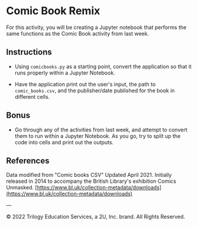 # Comic Book Remix

For this activity, you will be creating a Jupyter notebook that performs the same functions as the Comic Book activity from last week.

## Instructions

* Using `comicbooks.py` as a starting point, convert the application so that it runs properly within a Jupyter Notebook.

* Have the application print out the user's input, the path to `comic_books.csv`, and the publisher/date published for the book in different cells.

## Bonus

* Go through any of the activities from last week, and attempt to convert them to run within a Jupyter Notebook. As you go, try to split up the code into cells and print out the outputs.

## References

Data modified from "Comic books CSV" Updated April 2021. Initially released in 2014 to accompany the British Library's exhibition Comics Unmasked. [https://www.bl.uk/collection-metadata/downloads](https://www.bl.uk/collection-metadata/downloads)

—

© 2022 Trilogy Education Services, a 2U, Inc. brand. All Rights Reserved.
